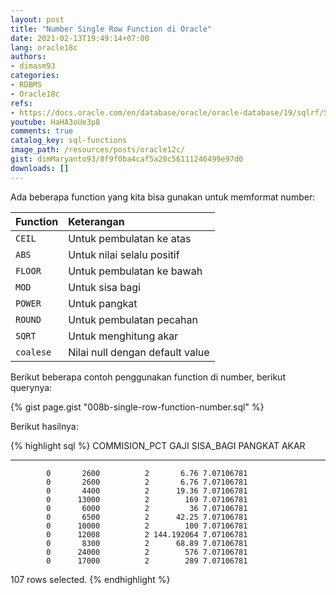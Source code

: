 ```yaml
---
layout: post
title: "Number Single Row Function di Oracle"
date: 2021-02-13T19:49:14+07:00
lang: oracle18c
authors:
- dimasm93
categories:
- RDBMS
- Oracle18c
refs: 
- https://docs.oracle.com/en/database/oracle/oracle-database/19/sqlrf/Single-Row-Functions.html#GUID-AC0E8A99-5097-4147-8295-C88EAC5AA362
youtube: HaHA3oUe3p8
comments: true
catalog_key: sql-functions
image_path: /resources/posts/oracle12c/
gist: dimMaryanto93/8f9f0ba4caf5a28c56111246499e97d0
downloads: []
---
```



Ada beberapa function yang kita bisa gunakan untuk memformat number:

<!--more-->

| Function  | Keterangan                        |
|:----------|:----------------------------------|
| `CEIL`    | Untuk pembulatan ke atas          |
| `ABS`     | Untuk nilai selalu positif        |
| `FLOOR`   | Untuk pembulatan ke bawah         |
| `MOD`     | Untuk sisa bagi                   |
| `POWER`   | Untuk pangkat                     |
| `ROUND`   | Untuk pembulatan pecahan          |
| `SQRT`    | Untuk menghitung akar             |
| `coalese` | Nilai null dengan default value   |

Berikut beberapa contoh penggunakan function di number, berikut querynya:

{% gist page.gist "008b-single-row-function-number.sql" %}

Berikut hasilnya:

{% highlight sql %}
COMMISION_PCT       GAJI  SISA_BAGI    PANGKAT       AKAR
------------- ---------- ---------- ---------- ----------
            0       2600          2       6.76 7.07106781
            0       2600          2       6.76 7.07106781
            0       4400          2      19.36 7.07106781
            0      13000          2        169 7.07106781
            0       6000          2         36 7.07106781
            0       6500          2      42.25 7.07106781
            0      10000          2        100 7.07106781
            0      12008          2 144.192064 7.07106781
            0       8300          2      68.89 7.07106781
            0      24000          2        576 7.07106781
            0      17000          2        289 7.07106781

107 rows selected.
{% endhighlight %}